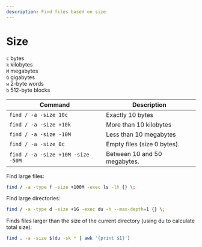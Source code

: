 ```yaml
---
description: Find files based on size
---
```


# Size

`c` bytes \
`k` kilobytes \
`M` megabytes \
`G` gigabytes \
`w` 2-byte words \
`b` 512-byte blocks

| Command | Description |
| --------------------------------- | ---------------------------- |
| `find / -a -size 10c`             | Exactly 10 bytes             |
| `find / -a -size +10k`            | More than 10 kilobytes       |
| `find / -a -size -10M`            | Less than 10 megabytes       |
| `find / -a -size 0c`              | Empty files (size 0 bytes).  |
| `find / -a -size +10M -size -50M` | Between 10 and 50 megabytes. |

Find large files:

```bash
find / -a -type f -size +100M -exec ls -lh {} \;
```

Find large directories:

```bash
find / -a -type d -size +1G -exec du -h --max-depth=1 {} \;
```

Finds files larger than the size of the current directory (using du to calculate total size):

```bash
find . -a -size $(du -sk * | awk '{print $1}')
```
